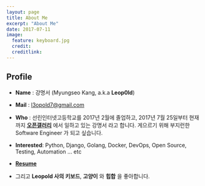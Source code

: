 ```yaml
---
layout: page
title: About Me
excerpt: "About Me"
date: 2017-07-11
image:
  feature: keyboard.jpg
  credit:
  creditlink:
---
```


## Profile

- **Name** : 강명서 (Myungseo Kang, a.k.a **Leop0ld**)

- **Mail** : <a href="mailto:l3opold7@gmail.com">l3opold7@gmail.com</a>

- **Who**
: 선린인터넷고등학교를 2017년 2월에 졸업하고, 2017년 7월 25일부터 현재까지 **<a href="https://www.opengallery.co.kr/" target="_blank"><u>오픈갤러리</u></a>** 에서 일하고 있는 강명서 라고 합니다. 게으르기 위해 부지런한 Software Engineer 가 되고 싶습니다.

- **Interested**: Python, Django, Golang, Docker, DevOps, Open Source, Testing, Automation ... etc

- **[Resume](http://resume.leop0ld.org/)**

- 그리고 **Leopold 사의 키보드**, **고양이** 와 **힙합** 을 좋아합니다.
